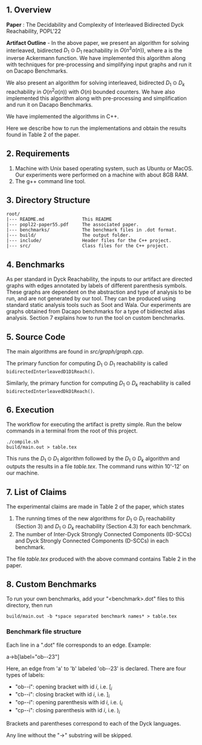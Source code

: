 


## 1. Overview

**Paper** : The Decidability and Complexity of Interleaved Bidirected Dyck Reachability, POPL'22

**Artifact Outline** - In the above paper, we present an algorithm for solving interleaved, bidirected $D_1 \odot D_1$ reachability in $O(n^3 \alpha(n))$, where a is the inverse Ackermann function.
We have implemented this algorithm along with techniques for pre-processing and simplifying input graphs and run it on Dacapo Benchmarks.

We also present an algorithm for solving interleaved, bidirected $D_1 \odot D_k$ reachability in $O(n^2 \alpha(n))$ with $O(n)$ bounded counters.
We have also implemented this algorithm along with pre-processing and simplification and run it on Dacapo Benchmarks.

We have implemented the algorithms in C++.

Here we describe how to run the implementations and obtain the results found in Table 2 of the paper.


## 2. Requirements

1. Machine with Unix based operating system, such as Ubuntu or MacOS. Our experiments were performed on a machine with about 8GB RAM. 
2. The g++ command line tool.

## 3. Directory Structure

```
root/
|--- README.md				This README 
|--- popl22-paper55.pdf     The associated paper.
|--- benchmarks/	        The benchmark files in .dot format.
|--- build/	                The output folder.
|--- include/		        Header files for the C++ project.
|--- src/		        	Class files for the C++ project.

```

## 4. Benchmarks
As per standard in Dyck Reachability, the inputs to our artifact are directed graphs with edges annotated by labels of different parenthesis symbols.
These graphs are dependent on the abstraction and type of analysis to be run, and are not generated by our tool.
They can be produced using standard static analysis tools such as Soot and Wala.
Our experiments are graphs obtained from Dacapo benchmarks for a type of bidirected alias analysis.
Section 7 explains how to run the tool on custom benchmarks.

## 5. Source Code

The main algorithms are found in *src/graph/graph.cpp*. 

The primary function for computing $D_1 \odot D_1$ reachability is called ```bidirectedInterleavedD1D1Reach()```.

Similarly, the primary function for computing $D_1 \odot D_k$ reachability is called ```bidirectedInterleavedDkD1Reach()```.

## 6. Execution

The workflow for executing the artifact is pretty simple. Run the below commands in a terminal from the root of this project.


```
./compile.sh
build/main.out > table.tex 
```

This runs the $D_1 \odot D_1$ algorithm followed by the $D_1 \odot D_k$ algorithm and outputs the results in a file *table.tex*. 
The command runs within 10'-12' on our machine.

## 7. List of Claims

The experimental claims are made in Table 2 of the paper, which states
1. The running times of the new algorithms for $D_1 \odot D_1$ reachability (Section 3) and $D_1 \odot D_k$ reachability (Section 4.3) for each benchmark.
2. The number of Inter-Dyck Strongly Connected Components (ID-SCCs) and Dyck Strongly Connected Components (D-SCCs) in each benchmark.

The file *table.tex* produced with the above command contains Table 2 in the paper.


## 8. Custom Benchmarks

To run your own benchmarks, add your "\<benchmark\>.dot" files to this directory, then run 

```
build/main.out -b *space separated benchmark names* > table.tex
```

### Benchmark file structure

Each line in a ".dot" file corresponds to an edge. Example:

a->b[label="ob--23"]

Here, an edge from 'a' to 'b' labeled 'ob--23' is declared. There are four types of labels:

 - "ob--i": opening bracket with id $i$, i.e. $[_i$
 - "cb--i": closing bracket with id $i$, i.e. $]_i$
 - "op--i": opening parenthesis with id $i$, i.e. $(_i$
 - "cp--i": closing parenthesis with id $i$, i.e. $)_i$

Brackets and parentheses correspond to each of the Dyck languages. 

Any line without the "->" substring will be skipped.